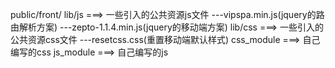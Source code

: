  public/front/
			  lib/js  ===>  一些引入的公共资源js文件
			    ---vipspa.min.js(jquery的路由解析方案)
			    ---zepto-1.1.4.min.js(jquery的移动端方案)
			  lib/css  ===>  一些引入的公共资源css文件
			  	---resetcss.css(重置移动端默认样式)
			  css_module ===> 自己编写的css
			  js_module ===> 自己编写的js
			  
